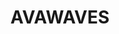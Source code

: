 ---
title: "AVAWAVES"
summary: "Formerly known as AVA from 2018 through 2019."
image: "avawaves.jpg"
apple_music_artist_url: "https://music.apple.com/gb/artist/avawaves/1505959877"
wikipedia_url: "none"
---